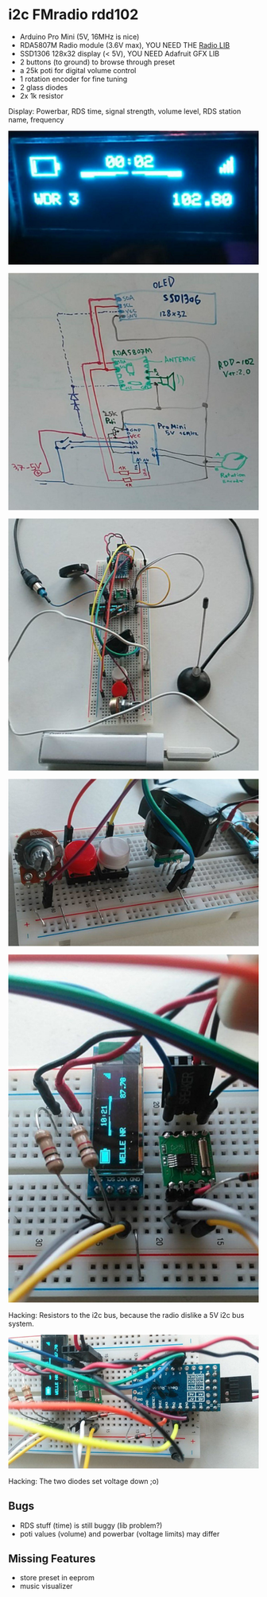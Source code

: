 # i2c FMradio rdd102

- Arduino Pro Mini (5V, 16MHz is nice)
- RDA5807M Radio module (3.6V max), YOU NEED THE [Radio LIB](https://github.com/mathertel/Radio)
- SSD1306 128x32 display (< 5V), YOU NEED Adafruit GFX LIB
- 2 buttons (to ground) to browse through preset
- a 25k poti for digital volume control
- 1 rotation encoder for fine tuning
- 2 glass diodes
- 2x 1k resistor

Display: Powerbar, RDS time, signal strength, volume level, RDS station name, frequency

![Display Content](image.jpg)

![Circuit](circuit.jpg)

![Complete](image2.jpg)

![Control](image3.jpg)

![i2c display and radio](image4.jpg)

Hacking: Resistors to the i2c bus, because the radio dislike a 5V i2c bus system.

![Pro Mini](image5.jpg)

Hacking: The two diodes set voltage down ;o)

## Bugs

- RDS stuff (time) is still buggy (lib problem?)
- poti values (volume) and powerbar (voltage limits) may differ

## Missing Features

- store preset in eeprom
- music visualizer
